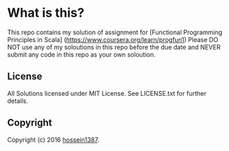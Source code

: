 # What is this?

This repo contains my solution of assignment for [Functional Programming Principles in Scala] (https://www.coursera.org/learn/progfun1)
Please DO NOT use any of my soloutions in this repo before the due date and NEVER submit any code in this repo as your own soloution. 


## License

All Solutions licensed under MIT License. See LICENSE.txt for further details.


## Copyright

Copyright (c) 2016 [hossein1387](http://hossein1387.github.io/).




